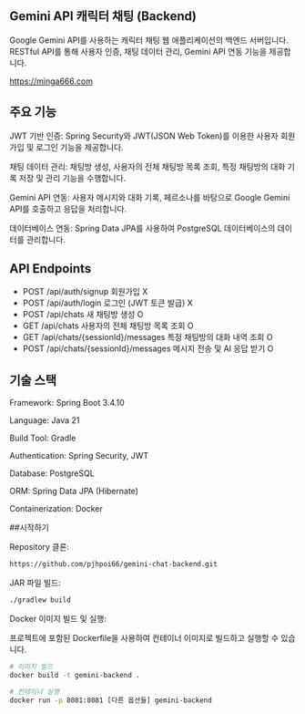 ## Gemini API 캐릭터 채팅 (Backend)

Google Gemini API를 사용하는 캐릭터 채팅 웹 애플리케이션의 백엔드 서버입니다. RESTful API를 통해 사용자 인증, 채팅 데이터 관리, Gemini API 연동 기능을 제공합니다.

https://minga666.com

## 주요 기능

JWT 기반 인증: Spring Security와 JWT(JSON Web Token)를 이용한 사용자 회원가입 및 로그인 기능을 제공합니다.

채팅 데이터 관리: 채팅방 생성, 사용자의 전체 채팅방 목록 조회, 특정 채팅방의 대화 기록 저장 및 관리 기능을 수행합니다.

Gemini API 연동: 사용자 메시지와 대화 기록, 페르소나를 바탕으로 Google Gemini API를 호출하고 응답을 처리합니다.

데이터베이스 연동: Spring Data JPA를 사용하여 PostgreSQL 데이터베이스의 데이터를 관리합니다.

## API Endpoints

- POST	/api/auth/signup	회원가입	X
- POST	/api/auth/login	로그인 (JWT 토큰 발급)	X
- POST	/api/chats	새 채팅방 생성	O
- GET	/api/chats	사용자의 전체 채팅방 목록 조회	O
- GET	/api/chats/{sessionId}/messages	특정 채팅방의 대화 내역 조회	O
- POST	/api/chats/{sessionId}/messages	메시지 전송 및 AI 응답 받기	O

## 기술 스택

Framework: Spring Boot 3.4.10

Language: Java 21

Build Tool: Gradle

Authentication: Spring Security, JWT

Database: PostgreSQL

ORM: Spring Data JPA (Hibernate)

Containerization: Docker

##시작하기

Repository 클론:

```bash
https://github.com/pjhpoi66/gemini-chat-backend.git
```
JAR 파일 빌드:

```bash
./gradlew build
```

Docker 이미지 빌드 및 실행:

프로젝트에 포함된 Dockerfile을 사용하여 컨테이너 이미지로 빌드하고 실행할 수 있습니다.

```bash
# 이미지 빌드
docker build -t gemini-backend .

# 컨테이너 실행
docker run -p 8081:8081 [다른 옵션들] gemini-backend
```
